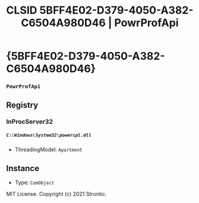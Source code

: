 ﻿---
title: "CLSID 5BFF4E02-D379-4050-A382-C6504A980D46 | PowrProfApi"
excerpt: What is COM-Object CLSID 5BFF4E02-D379-4050-A382-C6504A980D46?
---

# {5BFF4E02-D379-4050-A382-C6504A980D46}

### `PowrProfApi`

## Registry


### InProcServer32

##### `C:\Windows\System32\powercpl.dll`
* ThreadingModel: `Apartment`

## Instance

* Type: `ComObject`

MIT License. Copyright (c) 2021 Strontic.


